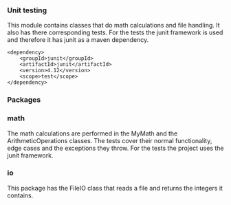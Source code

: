 ### Unit testing
This module contains classes that do math calculations and file handling. It also has there corresponding tests. For the tests the junit framework is used and therefore it has junit as a maven dependency.

```
<dependency>
    <groupId>junit</groupId>
    <artifactId>junit</artifactId>
    <version>4.12</version>
    <scope>test</scope>
</dependency>
```

### Packages
 
### math
 The math calculations are performed in the MyMath and the ArithmeticOperations classes. The tests cover their normal functionality, edge cases and the exceptions they throw. For the tests the project uses the junit framework.

### io
 
 This package has the FileIO class that reads a file and returns the integers it contains.